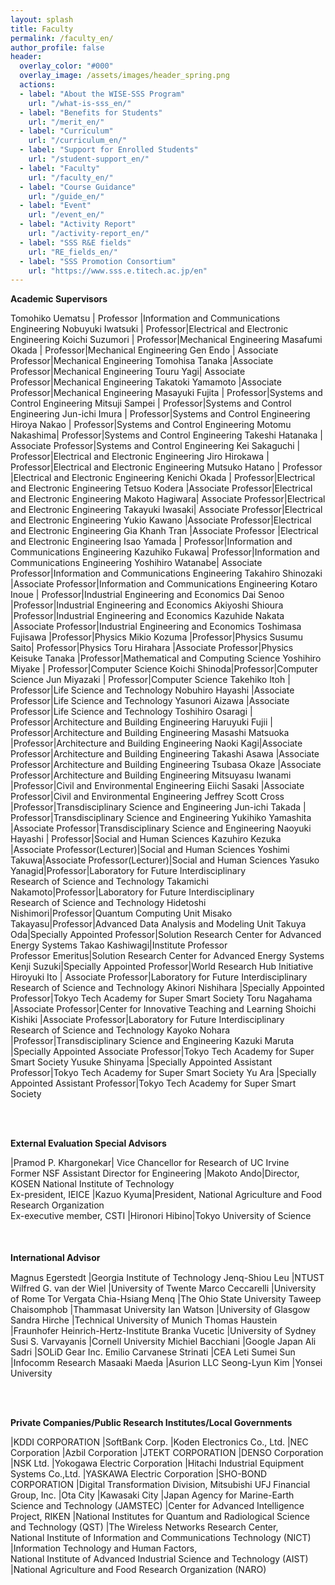 ```yaml
---
layout: splash
title: Faculty
permalink: /faculty_en/
author_profile: false
header:
  overlay_color: "#000"
  overlay_image: /assets/images/header_spring.png
  actions:
  - label: "About the WISE-SSS Program"
    url: "/what-is-sss_en/"
  - label: "Benefits for Students"
    url: "/merit_en/"
  - label: "Curriculum"
    url: "/curriculum_en/"
  - label: "Support for Enrolled Students"
    url: "/student-support_en/"
  - label: "Faculty"
    url: "/faculty_en/"
  - label: "Course Guidance"
    url: "/guide_en/"
  - label: "Event"
    url: "/event_en/"
  - label: "Activity Report"
    url: "/activity-report_en/"
  - label: "SSS R&E fields"
    url: "RE_fields_en/"
  - label: "SSS Promotion Consortium"
    url: "https://www.sss.e.titech.ac.jp/en"
---
```


**Academic Supervisors**

Tomohiko Uematsu | Professor |Information and Communications Engineering
Nobuyuki Iwatsuki | Professor|Electrical and Electronic Engineering
Koichi Suzumori | Professor|Mechanical Engineering
Masafumi Okada | Professor|Mechanical Engineering
Gen Endo | Associate Professor|Mechanical Engineering
Tomohisa Tanaka |Associate Professor|Mechanical Engineering
Touru Yagi| Associate Professor|Mechanical Engineering
Takatoki Yamamoto |Associate Professor|Mechanical Engineering
Masayuki Fujita | Professor|Systems and Control Engineering
Mitsuji Sampei | Professor|Systems and Control Engineering
Jun-ichi Imura | Professor|Systems and Control Engineering
Hiroya Nakao | Professor|Systems and Control Engineering
Motomu Nakashima| Professor|Systems and Control Engineering
Takeshi Hatanaka | Associate Professor|Systems and Control Engineering
Kei Sakaguchi | Professor|Electrical and Electronic Engineering
Jiro Hirokawa | Professor|Electrical and Electronic Engineering
Mutsuko Hatano | Professor |Electrical and Electronic Engineering
Kenichi Okada | Professor|Electrical and Electronic Engineering
Tetsuo Kodera |Associate Professor|Electrical and Electronic Engineering
Makoto Hagiwara| Associate Professor|Electrical and Electronic Engineering
Takayuki Iwasaki| Associate Professor|Electrical and Electronic Engineering
Yukio Kawano |Associate Professor|Electrical and Electronic Engineering
Gia Khanh Tran |Associate Professor |Electrical and Electronic Engineering
Isao Yamada | Professor|Information and Communications Engineering
Kazuhiko Fukawa| Professor|Information and Communications Engineering
Yoshihiro Watanabe| Associate Professor|Information and Communications Engineering
Takahiro Shinozaki |Associate Professor|Information and Communications Engineering
Kotaro Inoue | Professor|Industrial Engineering and Economics
Dai Senoo |Professor|Industrial Engineering and Economics
Akiyoshi Shioura |Professor|Industrial Engineering and Economics
Kazuhide Nakata |Associate Professor|Industrial Engineering and Economics
Toshimasa Fujisawa |Professor|Physics
Mikio Kozuma |Professor|Physics
Susumu Saito| Professor|Physics
Toru Hirahara |Associate Professor|Physics
Keisuke Tanaka |Professor|Mathematical and Computing Science
Yoshihiro Miyake | Professor|Computer Science
Koichi Shinoda|Professor|Computer Science
Jun Miyazaki | Professor|Computer Science
Takehiko Itoh | Professor|Life Science and Technology
Nobuhiro Hayashi |Associate Professor|Life Science and Technology
Yasunori Aizawa |Associate Professor|Life Science and Technology
Toshihiro Osaragi | Professor|Architecture and Building Engineering
Haruyuki Fujii | Professor|Architecture and Building Engineering
Masashi Matsuoka |Professor|Architecture and Building Engineering
Naoki Kagi|Associate Professor|Architecture and Building Engineering
Takashi Asawa |Associate Professor|Architecture and Building Engineering
Tsubasa Okaze |Associate Professor|Architecture and Building Engineering
Mitsuyasu Iwanami |Professor|Civil and Environmental Engineering
Eiichi Sasaki |Associate Professor|Civil and Environmental Engineering
Jeffrey Scott Cross |Professor|Transdisciplinary Science and Engineering
Jun-ichi Takada | Professor|Transdisciplinary Science and Engineering
Yukihiko Yamashita |Associate Professor|Transdisciplinary Science and Engineering
Naoyuki Hayashi | Professor|Social and Human Sciences
Kazuhiro Kezuka |Associate Professor(Lecturer)|Social and Human Sciences
Yoshimi Takuwa|Associate Professor(Lecturer)|Social and Human Sciences
Yasuko Yanagid|Professor|Laboratory for Future Interdisciplinary <br>Research of Science and Technology
Takamichi Nakamoto|Professor|Laboratory for Future Interdisciplinary <br>Research of Science and Technology
Hidetoshi Nishimori|Professor|Quantum Computing Unit
Misako Takayasu|Professor|Advanced Data Analysis and Modeling Unit
Takuya Oda|Specially Appointed Professor|Solution Research Center for Advanced Energy Systems
Takao Kashiwagi|Institute Professor<br>Professor Emeritus|Solution Research Center for Advanced Energy Systems
Kenji Suzuki|Specially Appointed Professor|World Research Hub Initiative
Hiroyuki Ito | Associate Professor|Laboratory for Future Interdisciplinary <br>Research of Science and Technology
Akinori Nishihara |Specially Appointed Professor|Tokyo Tech Academy for Super Smart Society
Toru Nagahama |Associate Professor|Center for Innovative Teaching and Learning
Shoichi Kishiki |Associate Professor|Laboratory for Future Interdisciplinary <br>Research of Science and Technology
Kayoko Nohara |Professor|Transdisciplinary Science and Engineering
Kazuki Maruta |Specially Appointed Associate Professor|Tokyo Tech Academy for Super Smart Society
Yusuke Shinyama |Specially Appointed Assistant Professor|Tokyo Tech Academy for Super Smart Society
Yu Ara |Specially Appointed Assistant Professor|Tokyo Tech Academy for Super Smart Society


<br><br>

**External Evaluation Special Advisors**

|Pramod P. Khargonekar| Vice Chancellor for Research of UC Irvine <br>Former NSF Assistant Director for Engineering
|Makoto Ando|Director, KOSEN National Institute of Technology<br>Ex-president, IEICE
|Kazuo Kyuma|President, National Agriculture and Food Research Organization<br>Ex-executive member, CSTI
|Hironori Hibino|Tokyo University of Science

<br><br>
**International Advisor**　

Magnus Egerstedt |Georgia Institute of Technology
Jenq-Shiou Leu |NTUST
Wilfred G. van der Wiel |University of Twente
Marco Ceccarelli |University of Rome Tor Vergata
Chia-Hsiang Menq |The Ohio State University
Taweep Chaisomphob |Thammasat University
Ian Watson |University of Glasgow
Sandra Hirche |Technical University of Munich
Thomas Haustein |Fraunhofer Heinrich-Hertz-Institute
Branka Vucetic |University of Sydney
Susi S. Varvayanis |Cornell University
Michiel Bacchiani |Google Japan
Ali Sadri |SOLiD Gear Inc.
Emilio Carvanese Strinati |CEA Leti
Sumei Sun |Infocomm Research
Masaaki Maeda |Asurion LLC
Seong-Lyun Kim |Yonsei University

<br><br>

**Private Companies/Public Research Institutes/Local Governments**

|KDDI CORPORATION
|SoftBank Corp.
|Koden Electronics Co., Ltd.
|NEC Corporation
|Azbil Corporation
|JTEKT CORPORATION
|DENSO Corporation
|NSK Ltd.
|Yokogawa Electric Corporation
|Hitachi Industrial Equipment Systems Co.,Ltd.
|YASKAWA Electric Corporation
|SHO-BOND CORPORATION
|Digital Transformation Division, Mitsubishi UFJ Financial Group, Inc.
|Ota City
|Kawasaki City
|Japan Agency for Marine-Earth Science and Technology (JAMSTEC)
|Center for Advanced Intelligence Project, RIKEN
|National Institutes for Quantum and Radiological Science and Technology (QST)
|The Wireless Networks Research Center,<br>National Institute of Information and Communications Technology (NICT)
|Information Technology and Human Factors,<br>National Institute of Advanced Industrial Science and Technology (AIST)
|National Agriculture and Food Research Organization (NARO)
